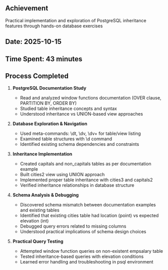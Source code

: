 ## Achievement
Practical implementation and exploration of PostgreSQL inheritance features through hands-on database exercises

## Date: 2025-10-15
## Time Spent: 43 minutes

## Process Completed

1. **PostgreSQL Documentation Study**
   - Read and analyzed window functions documentation (OVER clause, PARTITION BY, ORDER BY)
   - Studied table inheritance concepts and syntax
   - Understood inheritance vs UNION-based view approaches

2. **Database Exploration & Navigation**
   - Used meta-commands: \dt, \dv, \dv+ for table/view listing
   - Examined table structures with \d command
   - Identified existing schema dependencies and constraints

3. **Inheritance Implementation**
   - Created capitals and non_capitals tables as per documentation example
   - Built cities2 view using UNION approach
   - Implemented proper table inheritance with cities3 and capitals2
   - Verified inheritance relationships in database structure

4. **Schema Analysis & Debugging**
   - Discovered schema mismatch between documentation examples and existing tables
   - Identified that existing cities table had location (point) vs expected elevation (int)
   - Debugged query errors related to missing columns
   - Understood practical implications of schema design choices

5. **Practical Query Testing**
   - Attempted window function queries on non-existent empsalary table
   - Tested inheritance-based queries with elevation conditions
   - Learned error handling and troubleshooting in psql environment
